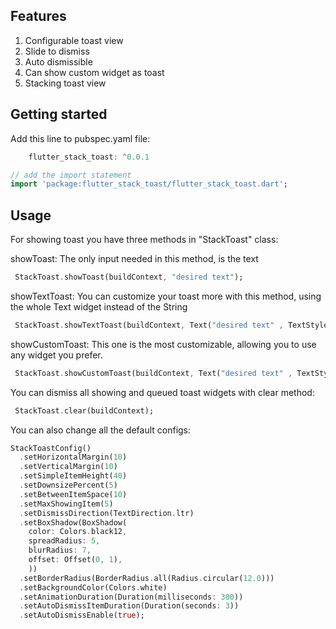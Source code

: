 
## Features

1. Configurable toast view
2. Slide to dismiss
3. Auto dismissible
4. Can show custom widget as toast
5. Stacking toast view

## Getting started

Add this line to pubspec.yaml file:

```dart
    flutter_stack_toast: ^0.0.1
```

```dart
// add the import statement
import 'package:flutter_stack_toast/flutter_stack_toast.dart';

```

## Usage

For showing toast you have three methods in "StackToast" class:

showToast:
The only input needed in this method, is the text

```dart
 StackToast.showToast(buildContext, "desired text");
 ```

showTextToast:
You can customize your toast more with this method, using the whole Text widget instead of the String

```dart
 StackToast.showTextToast(buildContext, Text("desired text" , TextStyle(color: Colors.black, fontSize: 15)));
 ```

showCustomToast:
This one is the most customizable, allowing you to use any widget you prefer.

```dart
 StackToast.showCustomToast(buildContext, Text("desired text" , TextStyle(color: Colors.black, fontSize: 15)));
 ```

You can dismiss all showing and queued toast widgets with clear method:

```dart
 StackToast.clear(buildContext);
 ```

You can also change all the default configs:

```dart
StackToastConfig()
  .setHorizontalMargin(10)
  .setVerticalMargin(10)
  .setSimpleItemHeight(40)
  .setDownsizePercent(5)
  .setBetweenItemSpace(10)
  .setMaxShowingItem(5)
  .setDismissDirection(TextDirection.ltr)
  .setBoxShadow(BoxShadow(
    color: Colors.black12,
    spreadRadius: 5,
    blurRadius: 7,
    offset: Offset(0, 1),
    ))
  .setBorderRadius(BorderRadius.all(Radius.circular(12.0)))
  .setBackgroundColor(Colors.white)
  .setAnimationDuration(Duration(milliseconds: 300))
  .setAutoDismissItemDuration(Duration(seconds: 3))
  .setAutoDismissEnable(true);
 ```


